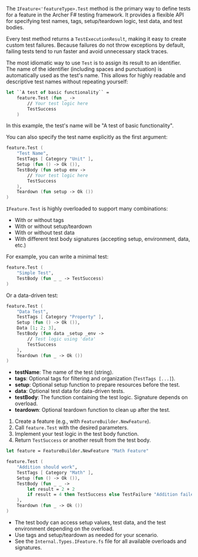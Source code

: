 
<!-- (dl
    (section-meta
    (title Using `IFeature.Test` in Archer.Core)
    )
) -->

The `IFeature<'featureType>.Test` method is the primary way to define tests for a feature in the Archer F# testing framework. It provides a flexible API for specifying test names, tags, setup/teardown logic, test data, and test bodies.

Every test method returns a `TestExecutionResult`, making it easy to create custom test failures. Because failures do not throw exceptions by default, failing tests tend to run faster and avoid unnecessary stack traces.

<!-- (dl (# Automatic Test Naming)) -->

The most idiomatic way to use `Test` is to assign its result to an identifier. The name of the identifier (including spaces and punctuation) is automatically used as the test's name. This allows for highly readable and descriptive test names without repeating yourself:

```fsharp
let ``A test of basic functionality`` =
    feature.Test (fun _ ->
        // Your test logic here
        TestSuccess
    )
```

In this example, the test's name will be "A test of basic functionality".


<!-- (dl (# Basic Usage \(Explicit Name\))) -->

You can also specify the test name explicitly as the first argument:

```fsharp
feature.Test (
    "Test Name",
    TestTags [ Category "Unit" ],
    Setup (fun () -> Ok ()),
    TestBody (fun setup env ->
        // Your test logic here
        TestSuccess
    ),
    Teardown (fun setup -> Ok ())
)
```

<!-- (dl (# Overloads)) -->

`IFeature.Test` is highly overloaded to support many combinations:
- With or without tags
- With or without setup/teardown
- With or without test data
- With different test body signatures (accepting setup, environment, data, etc.)

For example, you can write a minimal test:

```fsharp
feature.Test (
    "Simple Test",
    TestBody (fun _ _ -> TestSuccess)
)
```

Or a data-driven test:

```fsharp
feature.Test (
    "Data Test",
    TestTags [ Category "Property" ],
    Setup (fun () -> Ok ()),
    Data [1; 2; 3],
    TestBody (fun data _setup _env ->
        // Test logic using 'data'
        TestSuccess
    ),
    Teardown (fun _ -> Ok ())
)
```

<!-- (dl (# Parameters)) -->
- **testName**: The name of the test (string).
- **tags**: Optional tags for filtering and organization (`TestTags [...]`).
- **setup**: Optional setup function to prepare resources before the test.
- **data**: Optional test data for data-driven tests.
- **testBody**: The function containing the test logic. Signature depends on overload.
- **teardown**: Optional teardown function to clean up after the test.

<!-- (dl (# Writing a Test)) -->
1. Create a feature (e.g., with `FeatureBuilder.NewFeature`).
2. Call `feature.Test` with the desired parameters.
3. Implement your test logic in the test body function.
4. Return `TestSuccess` or another result from the test body.

<!-- (dl (# Example)) -->
```fsharp
let feature = FeatureBuilder.NewFeature "Math Feature"

feature.Test (
    "Addition should work",
    TestTags [ Category "Math" ],
    Setup (fun () -> Ok ()),
    TestBody (fun _ _ ->
        let result = 2 + 2
        if result = 4 then TestSuccess else TestFailure "Addition failed"
    ),
    Teardown (fun _ -> Ok ())
)
```

<!-- (dl (# Notes)) -->
- The test body can access setup values, test data, and the test environment depending on the overload.
- Use tags and setup/teardown as needed for your scenario.
- See the `Internal.Types.IFeature.fs` file for all available overloads and signatures.
